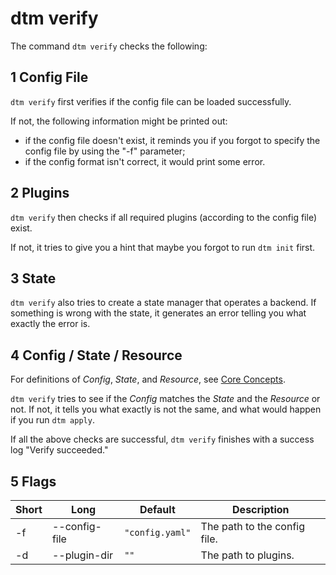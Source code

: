 # dtm verify

The command `dtm verify` checks the following:

## 1 Config File

`dtm verify` first verifies if the config file can be loaded successfully.

If not, the following information might be printed out:

- if the config file doesn't exist, it reminds you if you forgot to specify the config file by using the "-f" parameter;
- if the config format isn't correct, it would print some error.

## 2 Plugins

`dtm verify` then checks if all required plugins (according to the config file) exist.

If not, it tries to give you a hint that maybe you forgot to run `dtm init` first.

## 3 State

`dtm verify` also tries to create a state manager that operates a backend. If something is wrong with the state, it generates an error telling you what exactly the error is.

## 4 Config / State / Resource

For definitions of _Config_, _State_, and _Resource_, see [Core Concepts](../core-concepts/core-concepts.md).

`dtm verify` tries to see if the _Config_ matches the _State_ and the _Resource_ or not. If not, it tells you what exactly is not the same, and what would happen if you run `dtm apply`.

If all the above checks are successful, `dtm verify` finishes with a success log "Verify succeeded."

## 5 Flags

| Short | Long          | Default         | Description                  |
|-------|---------------|-----------------|------------------------------|
| -f    | --config-file | `"config.yaml"` | The path to the config file. |
| -d    | --plugin-dir  | `""`            | The path to plugins.         |
